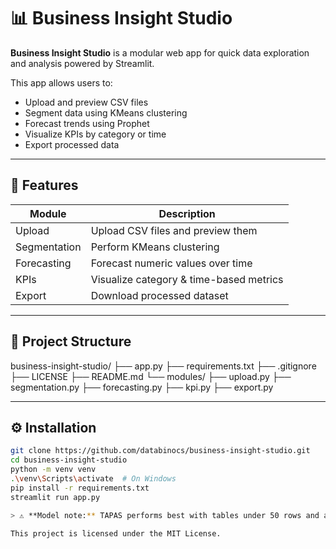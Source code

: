 # 📊 Business Insight Studio

**Business Insight Studio** is a modular web app for quick data exploration and analysis powered by Streamlit.

This app allows users to:
- Upload and preview CSV files
- Segment data using KMeans clustering
- Forecast trends using Prophet
- Visualize KPIs by category or time
- Export processed data

---

## 🚀 Features

| Module        | Description                         |
|---------------|-------------------------------------|
| Upload        | Upload CSV files and preview them   |
| Segmentation  | Perform KMeans clustering           |
| Forecasting   | Forecast numeric values over time   |
| KPIs          | Visualize category & time-based metrics |
| Export        | Download processed dataset          |

---

## 🧱 Project Structure

business-insight-studio/
├── app.py
├── requirements.txt
├── .gitignore
├── LICENSE
├── README.md
└── modules/
├── upload.py
├── segmentation.py
├── forecasting.py
├── kpi.py
├── export.py


---

## ⚙️ Installation

```bash
git clone https://github.com/databinocs/business-insight-studio.git
cd business-insight-studio
python -m venv venv
.\venv\Scripts\activate  # On Windows
pip install -r requirements.txt
streamlit run app.py

> ⚠️ **Model note:** TAPAS performs best with tables under 50 rows and a limited number of columns. Larger inputs may reduce accuracy or fail.

This project is licensed under the MIT License.